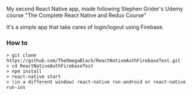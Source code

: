My second React Native app, made following Stephen Grider's Udemy course "The Complete React Native and Redux Course"

It's a simple app that take cares of login/logout using Firebase.

### How to

```
> git clone https://github.com/TheOmegaBlack/ReactNativeAuthFirebaseTest.git
> cd ReactNativeAuthFirebaseTest
> npm install
> react-native start
> (in a different window) react-native run-android or react-native run-ios
```
